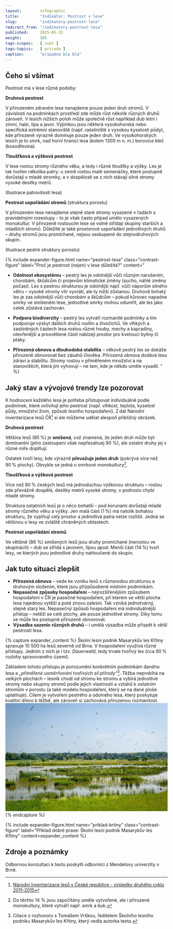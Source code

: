 ```yaml
---
layout:        infographic
title:         "Indikátor: Pestrost v lese"
slug:          "indikatory-pestrost-lesa"
redirect_from: "/indikatory-pestrost-lesa"
published:     2025-05-22
weight:        105
tags-scopes:   [ svet ]
tags-topics:   [ priroda ]
caption:       "prípadné bla bla"
---
```



## Čeho si všímat


Pestrost má v lese různé podoby:

**Druhová pestrost**

V přirozeném zdravém lese nenajdeme pouze jeden druh stromů. V závislosti na podmínkách prostředí zde může růst několik různých druhů zároveň. V lesích nižších poloh může společně růst například dub letní i zimní, habr, lípa a javor.
Výjimkou jsou některá vysokohorská nebo specifická extrémní stanoviště (např. rašeliniště s vysokou kyselostí půdy), kde přirozeně výrazně dominuje pouze jeden druh. Ve vysokohorských lesích je to smrk, nad horní hranicí lesa (kolem 1300 m n. m.) borovice kleč (kosodřevina).

**Tloušťková a výšková pestrost**

V lese rostou stromy různého věku, a tedy i různé tloušťky a výšky. Les je tak tvořen několika patry: u země rostou malé semenáčky, které postupně dorůstají v mladé stromky, a v dospělosti se z nich stávají silné stromy vysoké desítky metrů.

(Ilustrace patrovitosti lesa)

**Pestrost uspořádání stromů** (struktura porostu)

V přirozeném lese nenajdeme stejně staré stromy vysazené v řadách s pravidelnými rozestupy - to je však často případ umělo vysazených monukultur.
V přirozeně rostoucím lese se volně střídají skupiny starších a mladších stromů. Důležité je také prostorové uspořádání jednotlivých druhů – druhy stromů jsou promíchané, nejsou seskupené do stejnodruhových skupin.

(Ilustrace pestré struktury porostu)

{% include expander-figure.html
   name="pestrost-lesa"
   class="contrast-figure"
   label="Proč je pestrost (nejen) v lese důležitá?"
   content="
- **Odolnost ekosystému** – pestrý les je odolnější vůči různým narušením, chorobám, škůdcům či projevům klimatické změny (sucho, náhlé změny počasí). Les s pestrou strukturou je odolnější např. vůči náporům silného větru – vysoké stromy vítr vyvrátí, ale ty nižší zůstanou. Druhově bohatý les je zas odolnější vůči chorobám a škůdcům – pokud kůrovec napadne smrky ve smíšeném lese, jednotlivé smrky mohou odumřít, ale les jako celek zůstává zachován.

- **Podpora biodiverzity** – pestrý les vytváří rozmanité podmínky a tím podporuje výskyt dalších druhů rostlin a živočichů. Ve vlhkých a zastíněných částech lesa rostou různé houby, mechy a kapradiny, otevřenější a prosvětlené části nabízejí prostor pro kvetoucí byliny či ptáky.

- **Přirozená obnova a dlouhodobá stabilita** – věkově pestrý les se dokáže přirozeně obnovovat bez zásahů člověka. Přirozená obnova dodává lesu zdraví a stabilitu. Stromy rostou v přiměřeném množství a na stanovištích, která jim vyhovují – ne tam, kde je někdo uměle vysadil.
"
%}


## Jaký stav a vývojové trendy lze pozorovat

K hodnocení každého lesa je potřeba přistupovat individuálně podle podmínek, které ovlivňují jeho pestrost (např. vlhkost, teplota, kyselost půdy, množství živin, způsob lesního hospodaření). Z dat Národní inventarizace lesů ČR[^NIL2] si ale můžeme udělat alespoň přibližný obrázek.

**Druhová pestrost**

Většina lesů (85 %) je **smíšená**, což znamená, že jeden druh může být dominantní (jeho zastoupení však nepřesahuej 90 %), ale ostatní druhy jej v různé míře doplňují. 

Ostatek tvoří lesy, kde výrazně **převažuje jeden druh** (pokrývá více než 90 % plochy). Obvykle se jedná o smrkové monokultury[^monokultury].

**Tloušťková a výšková pestrost** 

Více než 80 % českých lesů má jednoduchou výškovou strukturu – rostou zde převážně dospělé, desítky metrů vysoké stromy, v podrostu chybí mladé stromy. 

Struktura ostatních lesů je o něco bohatší – pod korunami dorůstají mladé stromy různého věku a výšky. Jen malá část (1 %) má natolik bohatou strukturu, že vyplňují celý prostor a jednotlivá patra nelze rozlišit. Jedná se většinou o lesy ve zvláště chráněných oblastech.

**Pestrost uspořádání stromů**

Ve většině (86 %) smíšených lesů jsou druhy promíchané (nerostou ve skupinách) – dub se střídá s javorem, lípou apod. Menší část (14 %) tvoří lesy, ve kterých jsou jednotlivé druhy nahloučené do skupin.

## Jak tuto situaci zlepšit

- **Přirozená obnova** – vede ke vzniku lesů s různorodou strukturou a druhovým složením, které jsou přizpůsobené místním podmínkám.
- **Nepasečné způsoby hospodaření** – nejrozšířenějším způsobem hospodaření v ČR je pasečné hospodaření, při kterém se větší plocha lesa najednou vytěží a poté znovu zalesní. Tak vzniká jednotvárný, stejně starý les. Nepasečný způsob hospodaření má individuálnější přístup – netěží se celé plochy, ale pouze jednotlivé stromy. Díky tomu se může les postupně přirozeně obnovovat.
- **Výsadba sazenic různých druhů** – i umělá výsadba může přispět k větší pestrosti lesa.

{% capture expander_content %}
Školní lesní podnik Masarykův les Křtiny spravuje 10 500 ha lesů severně od Brna. V hospodaření využívá různé přístupy. Jedním z nich je i tzv. *Dauerwald*, tedy trvale tvořivý les (cca 60 % rozlohy spravovaného území).

Základem tohoto přístupu je porozumění konkrétním podmínkám daného lesa a *„přiměřené usměrňování tvořivých sil přírody“*[^citace]. Těžba neprobíhá na velkých plochách – lesník chodí od stromu ke stromu a vybírá jednotlivé stromy nebo skupiny stromů podle jejich vlastností a vztahů k ostatním stromům v porostu (a také modelu hospodaření, který se na dané ploše uplatňuje).
Cílem je vytvoření pestrého a odolného lesa, který poskytuje kvalitní dřevo k těžbě, ale zároveň si zachovává přirozenou rozmanitost.
<br>
<img src="/assets-local/figures/indikatory-zdravi-krajiny/kozmicke-ptaci-louky.jpg" alt="Kozmické ptačí louky po obnově" class="no-lightbox">
{% endcapture %}


{% include expander-figure.html
   name="priklad-krtiny"
   class="contrast-figure"
   label="Příklad dobré praxe: Školní lesní podnik Masarykův les Křtiny"
   content=expander_content
%}

## Zdroje a poznámky
Odbornou konzultaci k textu poskytli odborníci z Mendelovy univerzity v Brně.

[^NIL2]: [Národní inventarizace lesů v České republice - výsledky druhého cyklu 2011-2015](https://nli.gov.cz/wp-content/uploads/2019_kniha_nil2_web.pdf)
[^monokultury]: Do těchto 14 % jsou započítány uměle vytvořené, ale i přirozené monokultury, které vytváří např. smrk a buk.
[^citace]: Citace z rozhovoru s Tomášem Vrškou, ředitelem Školního lesního podniku Masarykův les Křtiny, který vedla autorka textu. 